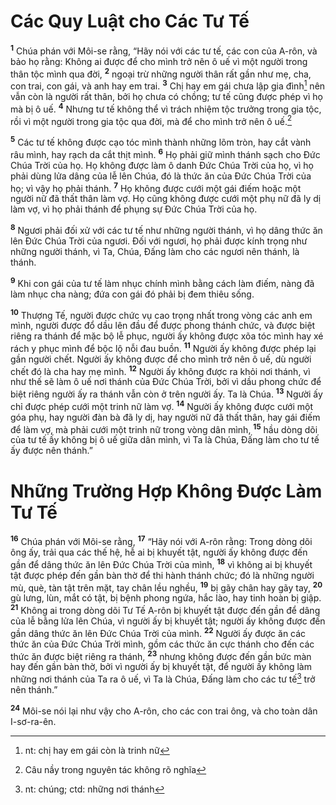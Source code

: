 # Các Quy Luật cho Các Tư Tế
<sup><b>1</b></sup> Chúa phán với Môi-se rằng, “Hãy nói với các tư tế, các con của A-rôn, và bảo họ rằng: Không ai được để cho mình trở nên ô uế vì một người trong thân tộc mình qua đời, <sup><b>2</b></sup> ngoại trừ những người thân rất gần như mẹ, cha, con trai, con gái, và anh hay em trai. <sup><b>3</b></sup> Chị hay em gái chưa lập gia đình[^1-cf614e0e-e55c-4471-81fd-e93d50f57e2e] nên vẫn còn là người rất thân, bởi họ chưa có chồng; tư tế cũng được phép vì họ mà bị ô uế. <sup><b>4</b></sup> Nhưng tư tế không thể vì trách nhiệm tộc trưởng trong gia tộc, rồi vì một người trong gia tộc qua đời, mà để cho mình trở nên ô uế.[^2-cf614e0e-e55c-4471-81fd-e93d50f57e2e]

<sup><b>5</b></sup> Các tư tế không được cạo tóc mình thành những lõm tròn, hay cắt vành râu mình, hay rạch da cắt thịt mình. <sup><b>6</b></sup> Họ phải giữ mình thánh sạch cho Ðức Chúa Trời của họ. Họ không được làm ô danh Ðức Chúa Trời của họ, vì họ phải dùng lửa dâng của lễ lên Chúa, đó là thức ăn của Ðức Chúa Trời của họ; vì vậy họ phải thánh. <sup><b>7</b></sup> Họ không được cưới một gái điếm hoặc một người nữ đã thất thân làm vợ. Họ cũng không được cưới một phụ nữ đã ly dị làm vợ, vì họ phải thánh để phụng sự Ðức Chúa Trời của họ.

<sup><b>8</b></sup> Ngươi phải đối xử với các tư tế như những người thánh, vì họ dâng thức ăn lên Ðức Chúa Trời của ngươi. Ðối với ngươi, họ phải được kính trọng như những người thánh, vì Ta, Chúa, Ðấng làm cho các ngươi nên thánh, là thánh.

<sup><b>9</b></sup> Khi con gái của tư tế làm nhục chính mình bằng cách làm điếm, nàng đã làm nhục cha nàng; đứa con gái đó phải bị đem thiêu sống.

<sup><b>10</b></sup> Thượng Tế, người được chức vụ cao trọng nhất trong vòng các anh em mình, người được đổ dầu lên đầu để được phong thánh chức, và được biệt riêng ra thánh để mặc bộ lễ phục, người ấy không được xõa tóc mình hay xé rách y phục mình để bộc lộ nỗi đau buồn. <sup><b>11</b></sup> Người ấy không được phép lại gần người chết. Người ấy không được để cho mình trở nên ô uế, dù người chết đó là cha hay mẹ mình. <sup><b>12</b></sup> Người ấy không được ra khỏi nơi thánh, vì như thế sẽ làm ô uế nơi thánh của Ðức Chúa Trời, bởi vì dầu phong chức để biệt riêng người ấy ra thánh vẫn còn ở trên người ấy. Ta là Chúa. <sup><b>13</b></sup> Người ấy chỉ được phép cưới một trinh nữ làm vợ. <sup><b>14</b></sup> Người ấy không được cưới một góa phụ, hay người đàn bà đã ly dị, hay người nữ đã thất thân, hay gái điếm để làm vợ, mà phải cưới một trinh nữ trong vòng dân mình, <sup><b>15</b></sup> hầu dòng dõi của tư tế ấy không bị ô uế giữa dân mình, vì Ta là Chúa, Ðấng làm cho tư tế ấy được nên thánh.”

# Những Trường Hợp Không Ðược Làm Tư Tế
<sup><b>16</b></sup> Chúa phán với Môi-se rằng, <sup><b>17</b></sup> “Hãy nói với A-rôn rằng: Trong dòng dõi ông ấy, trải qua các thế hệ, hễ ai bị khuyết tật, người ấy không được đến gần để dâng thức ăn lên Ðức Chúa Trời của mình, <sup><b>18</b></sup> vì không ai bị khuyết tật được phép đến gần bàn thờ để thi hành thánh chức; đó là những người mù, què, tàn tật trên mặt, tay chân lều nghều, <sup><b>19</b></sup> bị gãy chân hay gãy tay, <sup><b>20</b></sup> gù lưng, lùn, mắt có tật, bị bệnh phong ngứa, hắc lào, hay tinh hoàn bị giập. <sup><b>21</b></sup> Không ai trong dòng dõi Tư Tế A-rôn bị khuyết tật được đến gần để dâng của lễ bằng lửa lên Chúa, vì người ấy bị khuyết tật; người ấy không được đến gần dâng thức ăn lên Ðức Chúa Trời của mình. <sup><b>22</b></sup> Người ấy được ăn các thức ăn của Ðức Chúa Trời mình, gồm các thức ăn cực thánh cho đến các thức ăn được biệt riêng ra thánh, <sup><b>23</b></sup> nhưng không được đến gần bức màn hay đến gần bàn thờ, bởi vì người ấy bị khuyết tật, để người ấy không làm những nơi thánh của Ta ra ô uế, vì Ta là Chúa, Ðấng làm cho các tư tế[^3-cf614e0e-e55c-4471-81fd-e93d50f57e2e] trở nên thánh.”

<sup><b>24</b></sup> Môi-se nói lại như vậy cho A-rôn, cho các con trai ông, và cho toàn dân I-sơ-ra-ên.

[^1-cf614e0e-e55c-4471-81fd-e93d50f57e2e]: nt: chị hay em gái còn là trinh nữ
[^2-cf614e0e-e55c-4471-81fd-e93d50f57e2e]: Câu nầy trong nguyên tác không rõ nghĩa
[^3-cf614e0e-e55c-4471-81fd-e93d50f57e2e]: nt: chúng; ctd: những nơi thánh
